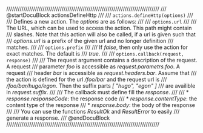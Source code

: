 ////////////////////////////////////////////////////////////////////////////////
/// @startDocuBlock actionsDefineHttp
///
/// `actions.defineHttp(options)`
///
/// Defines a new action. The *options* are as follows:
///
/// `options.url`
///
/// The URL, which can be used to access the action. This path might contain
/// slashes. Note that this action will also be called, if a url is given such that
/// *options.url* is a prefix of the given url and no longer definition
/// matches.
///
/// `options.prefix`
///
/// If *false*, then only use the action for exact matches. The default is
/// *true*.
///
/// `options.callback(request, response)`
///
/// The request argument contains a description of the request. A request
/// parameter *foo* is accessible as *request.parametrs.foo*. A request
/// header *bar* is accessible as *request.headers.bar*. Assume that
/// the action is defined for the url */foo/bar* and the request url is
/// */foo/bar/hugo/egon*. Then the suffix parts *[ "hugo", "egon" ]*
/// are availible in *request.suffix*.
///
/// The callback must define fill the *response*.
///
/// * *response.responseCode*: the response code
/// * *response.contentType*: the content type of the response
/// * *response.body*: the body of the response
///
/// You can use the functions *ResultOk* and *ResultError* to easily
/// generate a response.
/// @endDocuBlock
////////////////////////////////////////////////////////////////////////////////